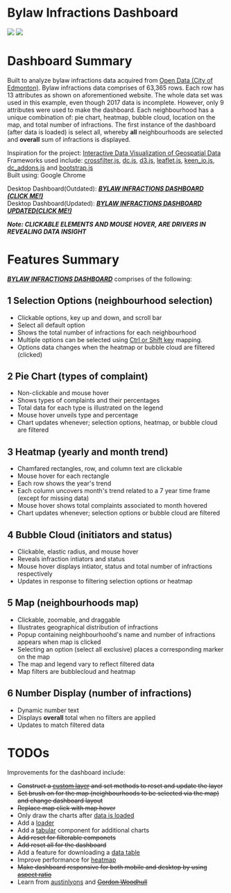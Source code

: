 # Bylaw Infractions Dashboard
![](bylaw_infractions.gif)
![](responsive.gif)

# Dashboard Summary
Built to analyze bylaw infractions data acquired from [Open Data (City of Edmonton)](https://data.edmonton.ca/Community-Services/Bylaw-Infractions/xgwu-c37w). Bylaw infractions data comprises of 63,365 rows. Each row has 13 attributes as shown on aforementioned website. The whole data set was used in this example, even though 2017 data is incomplete. However, only 9 attributes were used to make the dashboard. Each neighbourhood has a unique combination of: pie chart, heatmap, bubble cloud, location on the map, and total number of infractions. The first instance of the dashboard (after data is loaded) is select all, whereby **all** neighbourhoods are selected and **overall** sum of infractions is displayed.

Inspiration for the project: [Interactive Data Visualization of Geospatial Data](http://adilmoujahid.com/posts/2016/08/interactive-data-visualization-geospatial-d3-dc-leaflet-python/)<br>
Frameworks used include: [crossfilter.js](http://square.github.io/crossfilter/), [dc.js](https://dc-js.github.io/dc.js/), [d3.js](https://d3js.org/), [leaflet.js](http://leafletjs.com/), [keen_io.js](https://keen.github.io/dashboards/), [dc_addons.js](https://github.com/Intellipharm/dc-addons) and [bootstrap.js](https://getbootstrap.com/docs/3.3/javascript/)<br>
Built using: Google Chrome

Desktop Dashboard(Outdated): [*****BYLAW INFRACTIONS DASHBOARD (CLICK ME!)*****](https://mikelotis.github.io/Edmonton-Bylaw-Infractions-Outdated/)<br>
Desktop Dashboard(Updated): [*****BYLAW INFRACTIONS DASHBOARD UPDATED(CLICK ME!)*****](https://mikelotis.github.io/Edmonton-Bylaw-Infractions-Updated/)

***Note: CLICKABLE ELEMENTS AND MOUSE HOVER, ARE DRIVERS IN REVEALING DATA INSIGHT***

# Features Summary
 [***BYLAW INFRACTIONS DASHBOARD***](https://mikelotis.github.io/Edmonton-Bylaw-Infractions-Outdated/) comprises of the following:
## 1 Selection Options (neighbourhood selection)
* Clickable options, key up and down, and scroll bar
* Select all default option
* Shows the total number of infractions for each neighbourhood
* Multiple options can be selected using [Ctrl or Shift key](https://www.discoverskills.com/select-multiple-files-ctrl-shift-keys/) mapping.
* Options data changes when the heatmap or bubble cloud are filtered (clicked)
## 2 Pie Chart (types of complaint)
* Non-clickable and mouse hover
* Shows types of complaints and their percentages
* Total data for each type is illustrated on the legend
* Mouse hover unveils type and percentage
* Chart updates whenever; selection options, heatmap, or bubble cloud are filtered 
## 3 Heatmap (yearly and month trend)
* Chamfared rectangles, row, and column text are clickable 
* Mouse hover for each rectangle
* Each row shows the year's trend 
* Each column uncovers month's trend related to a 7 year time frame (except for missing data)
* Mouse hover shows total complaints associated to month hovered
* Chart updates whenever; selection options or bubble cloud are filtered
## 4 Bubble Cloud (initiators and status)
* Clickable, elastic radius, and mouse hover
* Reveals infraction intiators and status 
* Mouse hover displays intiator, status and total number of infractions respectively
* Updates in response to filtering selection options or heatmap
## 5 Map (neighbourhoods map)
* Clickable, zoomable, and draggable
* Illustrates geographical distribution of infractions 
* Popup containing neighbourhoohd's name and number of infractions appears when map is clicked
* Selecting an option (select all exclusive) places a corresponding marker on the map
* The map and legend vary to reflect filtered data 
* Map filters are bubblecloud and heatmap 
## 6 Number Display (number of infractions)
* Dynamic number text
* Displays **overall** total when no filters are applied
* Updates to match filtered data
# TODOs
Improvements for the dashboard include:
* ~~Construct a [custom layer](http://leafletjs.com/examples/extending/extending-2-layers.html) and set methods to reset and update the layer~~
* ~~Set brush on for the map (neighbourhoods to be selected via the map) and change dashboard layout~~
* ~~Replace map click with map hover~~
* Only draw the charts after [data is loaded](http://adilmoujahid.com/posts/2016/08/interactive-data-visualization-geospatial-d3-dc-leaflet-python/)
* Add a [loader](https://www.w3schools.com/howto/howto_css_loader.asp)
* Add a [tabular](https://keen.github.io/dashboards/examples/connected-devices/) component for additional charts
* ~~Add reset for filterable componets~~
* ~~Add reset all for the dashboard~~
* Add a feature for downloading a [data table](http://dc-js.github.io/dc.js/examples/download-table.html)
* Improve performance for [heatmap](http://dc-js.github.io/dc.js/examples/heatmap-filtering.html)
* ~~Make dashboard responsive for both mobile and desktop by using [aspect ratio](https://blog.webkid.io/responsive-chart-usability-d3/)~~
* Learn from [austinlyons](https://github.com/austinlyons/dcjs-leaflet-untappd) and ~~[Gordon Woodhull](http://bl.ocks.org/gordonwoodhull/c506b130f17cd77a015b2b229ecb4f22)~~

